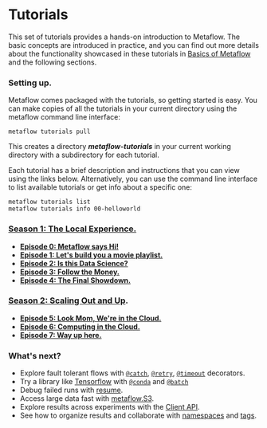 # Tutorials

This set of tutorials provides a hands-on introduction to Metaflow. The basic concepts are introduced in practice, and you can find out more details about the functionality showcased in these tutorials in [Basics of Metaflow](../../metaflow/basics) and the following sections.

### Setting up.

Metaflow comes packaged with the tutorials, so getting started is easy. You can make copies of all the tutorials in your current directory using the metaflow command line interface:

```
metaflow tutorials pull
```

This creates a directory _**metaflow-tutorials**_ in your current working directory with a subdirectory for each tutorial.&#x20;

Each tutorial has a brief description and instructions that you can view using the links below. Alternatively, you can use the command line interface to list available tutorials or get info about a specific one:

```
metaflow tutorials list
metaflow tutorials info 00-helloworld
```

### [Season 1: The Local Experience.](season-1-the-local-experience/)

- [**Episode 0: Metaflow says Hi!**](season-1-the-local-experience/episode00)
- [**Episode 1: Let's build you a movie playlist.**](season-1-the-local-experience/episode01)
- [**Episode 2: Is this Data Science?**](season-1-the-local-experience/episode02)
- [**Episode 3: Follow the Money.**](season-1-the-local-experience/episode03)
- [**Episode 4: The Final Showdown.**](season-1-the-local-experience/episode04)

### [Season 2: Scaling Out and Up](season-2-scaling-out-and-up/).

- [**Episode 5: Look Mom, We're in the Cloud.**](season-2-scaling-out-and-up/episode05)
- [**Episode 6: Computing in the Cloud.**](season-2-scaling-out-and-up/episode06)
- [**Episode 7: Way up here.**](season-2-scaling-out-and-up/episode07)

### What's next?

- Explore fault tolerant flows with [`@catch`](../../metaflow/failures#catching-exceptions-with-catch-decorator), [`@retry`](../../metaflow/failures#retrying-tasks-with-retry-decorator), [`@timeout`](../../metaflow/failures#timing-out-with-timeout-decorator) decorators.
- Try a library like [Tensorflow](https://www.tensorflow.org) with [`@conda`](../../metaflow/dependencies) and [`@batch`](../../metaflow/scaling#using-aws-batch-selectively-with-batch-decorator)
- Debug failed runs with [resume](../../metaflow/debugging#how-to-use-the-resume-command).
- Access large data fast with [metaflow.S3](../../metaflow/data#data-in-s-3-metaflow-s3).
- Explore results across experiments with the [Client API](../../metaflow/client).
- See how to organize results and collaborate with [namespaces](../../metaflow/tagging#namespaces) and [tags](../../metaflow/tagging#tagging).
